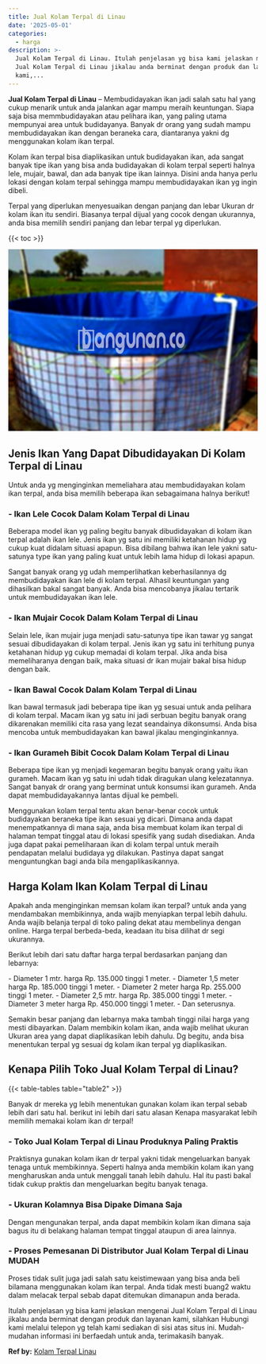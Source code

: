 ```yaml
---
title: Jual Kolam Terpal di Linau
date: '2025-05-01'
categories:
  - harga
description: >-
  Jual Kolam Terpal di Linau. Itulah penjelasan yg bisa kami jelaskan mengenai
  Jual Kolam Terpal di Linau jikalau anda berminat dengan produk dan layanan
  kami,...
---
```


**Jual Kolam Terpal di Linau** – Membudidayakan ikan jadi salah satu hal yang cukup menarik untuk anda jalankan agar mampu meraih keuntungan. Siapa saja bisa memmbudidayakan atau pelihara ikan, yang paling utama mempunyai area untuk budidayanya. Banyak dr orang yang sudah mampu membudidayakan ikan dengan beraneka cara, diantaranya yakni dg menggunakan kolam ikan terpal.

Kolam ikan terpal bisa diaplikasikan untuk budidayakan ikan, ada sangat banyak tipe ikan yang bisa anda budidayakan di kolam terpal seperti halnya lele, mujair, bawal, dan ada banyak tipe ikan lainnya. Disini anda hanya perlu lokasi dengan kolam terpal sehingga mampu membudidayakan ikan yg ingin dibeli.

Terpal yang diperlukan menyesuaikan dengan panjang dan lebar Ukuran dr kolam ikan itu sendiri. Biasanya terpal dijual yang cocok dengan ukurannya, anda bisa memilih sendiri panjang dan lebar terpal yg diperlukan.

{{< toc >}}

![Jual Kolam Terpal di Linau](/images/jual-kolam-terpal-54.png)

## Jenis Ikan Yang Dapat Dibudidayakan Di Kolam Terpal di Linau

Untuk anda yg menginginkan memeliahara atau membudidayakan kolam ikan terpal, anda bisa memilih beberapa ikan sebagaimana halnya berikut!

### \- Ikan Lele Cocok Dalam Kolam Terpal di Linau

Beberapa model ikan yg paling begitu banyak dibudidayakan di kolam ikan terpal adalah ikan lele. Jenis ikan yg satu ini memiliki ketahanan hidup yg cukup kuat didalam situasi apapun. Bisa dibilang bahwa ikan lele yakni satu-satunya type ikan yang paling kuat untuk lebih lama hidup di lokasi apapun.

Sangat banyak orang yg udah memperlihatkan keberhasilannya dg membudidayakan ikan lele di kolam terpal. Alhasil keuntungan yang dihasilkan bakal sangat banyak. Anda bisa mencobanya jikalau tertarik untuk membudidayakan ikan lele.

### \- Ikan Mujair Cocok Dalam Kolam Terpal di Linau

Selain lele, ikan mujair juga menjadi satu-satunya tipe ikan tawar yg sangat sesuai dibudidayakan di kolam terpal. Jenis ikan yg satu ini terhitung punya ketahanan hidup yg cukup memadai di kolam terpal. Jika anda bisa memeliharanya dengan baik, maka situasi dr ikan mujair bakal bisa hidup dengan baik.

### \- Ikan Bawal Cocok Dalam Kolam Terpal di Linau

Ikan bawal termasuk jadi beberapa tipe ikan yg sesuai untuk anda pelihara di kolam terpal. Macam ikan yg satu ini jadi serbuan begitu banyak orang dikarenakan memiliki cita rasa yang lezat seandainya dikonsumsi. Anda bisa mencoba untuk membudidayakan kan bawal jikalau menginginkannya.

### \- Ikan Gurameh Bibit Cocok Dalam Kolam Terpal di Linau

Beberapa tipe ikan yg menjadi kegemaran begitu banyak orang yaitu ikan gurameh. Macam ikan yg satu ini udah tidak diragukan ulang kelezatannya. Sangat banyak dr orang yang berminat untuk konsumsi ikan gurameh. Anda dapat membudidayakannya lantas dijual ke pembeli.

Menggunakan kolam terpal tentu akan benar-benar cocok untuk budidayakan beraneka tipe ikan sesuai yg dicari. Dimana anda dapat menempatkannya di mana saja, anda bisa membuat kolam ikan terpal di halaman tempat tinggal atau di lokasi spesifik yang sudah disediakan. Anda juga dapat pakai pemeliharaan ikan di kolam terpal untuk meraih pendapatan melalui budidaya yg dilakukan. Pastinya dapat sangat menguntungkan bagi anda bila mengaplikasikannya.

## Harga Kolam Ikan Kolam Terpal di Linau

Apakah anda menginginkan memsan kolam ikan terpal? untuk anda yang mendambakan membikinnya, anda wajib menyiapkan terpal lebih dahulu. Anda wajib belanja terpal di toko paling dekat atau membelinya dengan online. Harga terpal berbeda-beda, keadaan itu bisa dilihat dr segi ukurannya.

Berikut lebih dari satu daftar harga terpal berdasarkan panjang dan lebarnya:

\- Diameter 1 mtr. harga Rp. 135.000 tinggi 1 meter. - Diameter 1,5 meter harga Rp. 185.000 tinggi 1 meter. - Diameter 2 meter harga Rp. 255.000 tinggi 1 meter. - Diameter 2,5 mtr. harga Rp. 385.000 tinggi 1 meter. - Diameter 3 meter harga Rp. 450.000 tinggi 1 meter. - Dan seterusnya.

Semakin besar panjang dan lebarnya maka tambah tinggi nilai harga yang mesti dibayarkan. Dalam membikin kolam ikan, anda wajib melihat ukuran Ukuran area yang dapat diaplikasikan lebih dahulu. Dg begitu, anda bisa menentukan terpal yg sesuai dg kolam ikan terpal yg diaplikasikan.

## Kenapa Pilih Toko Jual Kolam Terpal di Linau?

{{< table-tables table="table2" >}}

Banyak dr mereka yg lebih menentukan gunakan kolam ikan terpal sebab lebih dari satu hal. berikut ini lebih dari satu alasan Kenapa masyarakat lebih memilih memakai kolam ikan dr terpal!

### \- Toko Jual Kolam Terpal di Linau Produknya Paling Praktis

Praktisnya gunakan kolam ikan dr terpal yakni tidak mengeluarkan banyak tenaga untuk membikinnya. Seperti halnya anda membikin kolam ikan yang mengharuskan anda untuk menggali tanah lebih dahulu. Hal itu pasti bakal tidak cukup praktis dan mengeluarkan begitu banyak tenaga.

### \- Ukuran Kolamnya Bisa Dipake Dimana Saja

Dengan mengunakan terpal, anda dapat membikin kolam ikan dimana saja bagus itu di belakang halaman tempat tinggal ataupun di area lainnya.

### \- Proses Pemesanan Di Distributor Jual Kolam Terpal di Linau MUDAH

Proses tidak sulit juga jadi salah satu keistimewaan yang bisa anda beli bilamana menggunakan kolam ikan terpal. Anda tidak mesti buang2 waktu dalam melacak terpal sebab dapat ditemukan dimanapun anda berada.

Itulah penjelasan yg bisa kami jelaskan mengenai Jual Kolam Terpal di Linau jikalau anda berminat dengan produk dan layanan kami, silahkan Hubungi kami melalui telepon yg telah kami sediakan di sisi atas situs ini. Mudah-mudahan informasi ini berfaedah untuk anda, terimakasih banyak.

**Ref by:** [Kolam Terpal Linau](https://id.wikipedia.org/wiki/Kolam)
